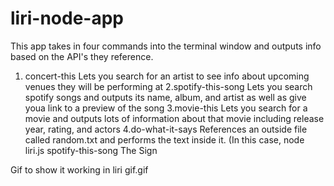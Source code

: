 # liri-node-app
This app takes in four commands into the terminal window and outputs info based on the API's they reference.
1. concert-this
      Lets you search for an artist to see info about upcoming venues they will be performing at
2.spotify-this-song
      Lets you search spotify songs and outputs its name, album, and artist as well as give youa link to a preview of the song
3.movie-this
      Lets you search for a movie and outputs lots of information about that movie including release year, rating, and actors
4.do-what-it-says
      References an outside file called random.txt and performs the text inside it. (In this case, node liri.js spotify-this-song The Sign

Gif to show it working in liri gif.gif
